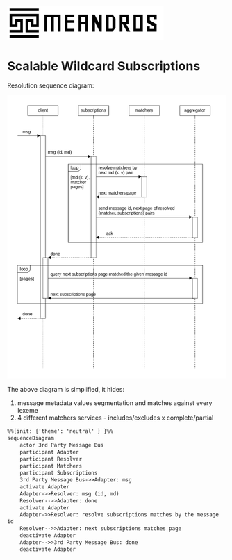 <img alt="title" height="80" src="title.png"/>

# Scalable Wildcard Subscriptions

Resolution sequence diagram:

![dia-seq-subscription-resolution](dia-seq-subscription-resolution.png)

The above diagram is simplified, it hides:
1. message metadata values segmentation and matches against every lexeme
2. 4 different matchers services - includes/excludes x complete/partial

```mermaid
%%{init: {'theme': 'neutral' } }%%
sequenceDiagram
    actor 3rd Party Message Bus
    participant Adapter
    participant Resolver
    participant Matchers
    participant Subscriptions
    3rd Party Message Bus->>Adapter: msg
    activate Adapter
    Adapter->>Resolver: msg (id, md) 
    Resolver-->>Adapter: done
    activate Adapter
    Adapter->>Resolver: resolve subscriptions matches by the message id
    Resolver-->>Adapter: next subscriptions matches page
    deactivate Adapter
    Adapter-->>3rd Party Message Bus: done
    deactivate Adapter
```